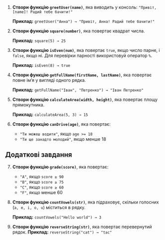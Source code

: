 1. **Створи функцію `greetUser(name)`**, яка виводить у консоль:
   `"Привіт, [name]! Радий тебе бачити!"`

   **Приклад:**
   `greetUser("Анна") → "Привіт, Анна! Радий тебе бачити!"`

2. **Створи функцію `square(number)`**, яка повертає квадрат числа.

   **Приклад:**
   `square(5) → 25`

3. **Створи функцію `isEven(num)`**, яка повертає `true`, якщо число парне, і `false`, якщо ні. Для перевірки парності використовуй оператор `%`.

   **Приклад:**
   `isEven(8) → true`

4. **Створи функцію `getFullName(firstName, lastName)`**, яка повертає повне ім’я у вигляді одного рядка.

   **Приклад:**
   `getFullName("Іван", "Петренко") → "Іван Петренко"`

5. **Створи функцію `calculateArea(width, height)`**, яка повертає площу прямокутника.

   **Приклад:**
   `calculateArea(5, 3) → 15`

6. **Створи функцію `canDrive(age)`**, яка повертає:

   - `"Ти можеш водити"`, якщо `age >= 18`
   - `"Ти ще занадто молодий"`, якщо менше 18

## Додаткові завдання

7. **Створи функцію `grade(score)`**, яка повертає:

   - `"A"`, якщо `score ≥ 90`
   - `"B"`, якщо `score ≥ 75`
   - `"C"`, якщо `score ≥ 60`
   - `"F"`, якщо менше 60

8. **Створи функцію `countVowels(str)`**, яка підраховує, скільки голосних (`a, e, i, o, u`) міститься в рядку.

   **Приклад:**
   `countVowels("Hello world") → 3`

9. **Створи функцію `reverseString(str)`**, яка повертає перевернутий рядок.
   **Приклад:**
   `reverseString("cat") → "tac"`
